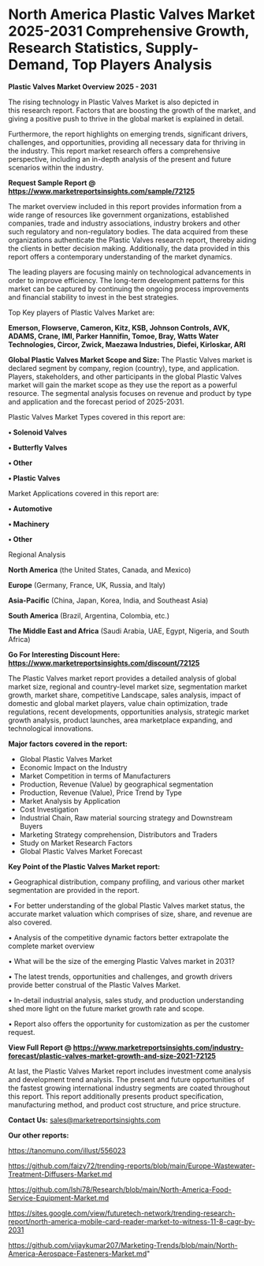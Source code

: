 # North America Plastic Valves Market 2025-2031 Comprehensive Growth, Research Statistics, Supply-Demand,  Top Players Analysis

<Strong> Plastic Valves Market Overview 2025 - 2031</strong>

The rising technology in Plastic Valves Market is also depicted in this research report. Factors that are boosting the growth of the market, and giving a positive push to thrive in the global market is explained in detail.

Furthermore, the report highlights on emerging trends, significant drivers, challenges, and opportunities, providing all necessary data for thriving in the industry. This report market research offers a comprehensive perspective, including an in-depth analysis of the present and future scenarios within the industry.

<strong>Request Sample Report @ <a href=https://www.marketreportsinsights.com/sample/72125>https://www.marketreportsinsights.com/sample/72125</a></strong>

The market overview included in this report provides information from a wide range of resources like government organizations, established companies, trade and industry associations, industry brokers and other such regulatory and non-regulatory bodies. The data acquired from these organizations authenticate the Plastic Valves research report, thereby aiding the clients in better decision making. Additionally, the data provided in this report offers a contemporary understanding of the market dynamics.

The leading players are focusing mainly on technological advancements in order to improve efficiency. The long-term development patterns for this market can be captured by continuing the ongoing process improvements and financial stability to invest in the best strategies.

Top Key players of Plastic Valves Market are:

<strong>Emerson, Flowserve, Cameron, Kitz, KSB, Johnson Controls, AVK, ADAMS, Crane, IMI, Parker Hannifin, Tomoe, Bray, Watts Water Technologies, Circor, Zwick, Maezawa Industries, Diefei, Kirloskar, ARI</strong>

<strong><b>Global Plastic Valves Market Scope and Size:</b></strong>
The Plastic Valves market is declared segment by company, region (country), type, and application. Players, stakeholders, and other participants in the global Plastic Valves market will gain the market scope as they use the report as a powerful resource. The segmental analysis focuses on revenue and product by type and application and the forecast period of 2025-2031.

Plastic Valves Market Types covered in this report are:

<strong>• Solenoid Valves

• Butterfly Valves

• Other

• Plastic Valves</strong>

Market Applications covered in this report are:

<strong>• Automotive

• Machinery

• Other</strong> 

Regional Analysis

<strong>North America</strong> (the United States, Canada, and Mexico)

<strong>Europe</strong> (Germany, France, UK, Russia, and Italy)

<strong>Asia-Pacific</strong> (China, Japan, Korea, India, and Southeast Asia)

<strong>South America</strong> (Brazil, Argentina, Colombia, etc.)

<strong>The Middle East and Africa</strong> (Saudi Arabia, UAE, Egypt, Nigeria, and South Africa)

<strong>Go For Interesting Discount Here: <a href=https://www.marketreportsinsights.com/discount/72125>https://www.marketreportsinsights.com/discount/72125</a></strong>

The Plastic Valves market report provides a detailed analysis of global market size, regional and country-level market size, segmentation market growth, market share, competitive Landscape, sales analysis, impact of domestic and global market players, value chain optimization, trade regulations, recent developments, opportunities analysis, strategic market growth analysis, product launches, area marketplace expanding, and technological innovations.

<strong><b>Major factors covered in the report:</b></strong>
<ul>
  <li>Global Plastic Valves Market </li>
  <li>Economic Impact on the Industry</li>
  <li>Market Competition in terms of Manufacturers</li>
  <li>Production, Revenue (Value) by geographical segmentation</li>
  <li>Production, Revenue (Value), Price Trend by Type</li>
  <li>Market Analysis by Application</li>
  <li>Cost Investigation</li>
  <li>Industrial Chain, Raw material sourcing strategy and Downstream Buyers</li>
  <li>Marketing Strategy comprehension, Distributors and Traders</li>
  <li>Study on Market Research Factors</li>
  <li>Global Plastic Valves Market Forecast</li>
</ul>

<strong><b>Key Point of the Plastic Valves Market report:</b></strong>

• Geographical distribution, company profiling, and various other market segmentation are provided in the report.

• For better understanding of the global Plastic Valves market status, the accurate market valuation which comprises of size, share, and revenue are also covered.

• Analysis of the competitive dynamic factors better extrapolate the complete market overview

• What will be the size of the emerging Plastic Valves market in 2031?

• The latest trends, opportunities and challenges, and growth drivers provide better construal of the Plastic Valves Market.

• In-detail industrial analysis, sales study, and production understanding shed more light on the future market growth rate and scope.

• Report also offers the opportunity for customization as per the customer request.

<strong><b>View Full Report @ <a href=https://www.marketreportsinsights.com/industry-forecast/plastic-valves-market-growth-and-size-2021-72125>https://www.marketreportsinsights.com/industry-forecast/plastic-valves-market-growth-and-size-2021-72125</a></b></strong>


At last, the Plastic Valves Market report includes investment come analysis and development trend analysis. The present and future opportunities of the fastest growing international industry segments are coated throughout this report. This report additionally presents product specification, manufacturing method, and product cost structure, and price structure.

<strong>Contact Us:</strong>
sales@marketreportsinsights.com

<strong>Our other reports:</strong>

<a href=https://tanomuno.com/illust/556023>https://tanomuno.com/illust/556023</a>

<a href=https://github.com/faizy72/trending-reports/blob/main/Europe-Wastewater-Treatment-Diffusers-Market.md>https://github.com/faizy72/trending-reports/blob/main/Europe-Wastewater-Treatment-Diffusers-Market.md</a>

<a href=https://github.com/Ishi78/Research/blob/main/North-America-Food-Service-Equipment-Market.md>https://github.com/Ishi78/Research/blob/main/North-America-Food-Service-Equipment-Market.md</a>

<a href=https://sites.google.com/view/futuretech-network/trending-research-report/north-america-mobile-card-reader-market-to-witness-11-8-cagr-by-2031>https://sites.google.com/view/futuretech-network/trending-research-report/north-america-mobile-card-reader-market-to-witness-11-8-cagr-by-2031</a>

<a href=https://github.com/vijaykumar207/Marketing-Trends/blob/main/North-America-Aerospace-Fasteners-Market.md>https://github.com/vijaykumar207/Marketing-Trends/blob/main/North-America-Aerospace-Fasteners-Market.md</a>"
